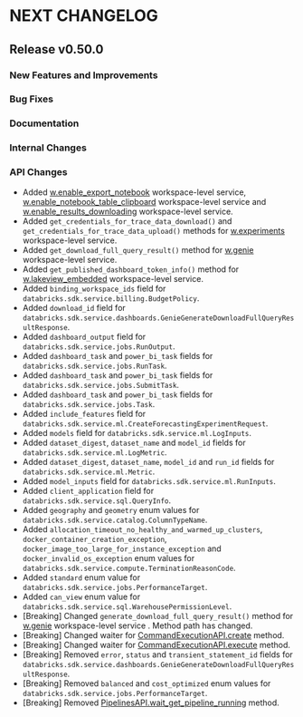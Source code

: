 # NEXT CHANGELOG

## Release v0.50.0

### New Features and Improvements

### Bug Fixes

### Documentation

### Internal Changes

### API Changes
* Added [w.enable_export_notebook](https://databricks-sdk-py.readthedocs.io/en/latest/workspace/settings/settings/enable_export_notebook.html) workspace-level service, [w.enable_notebook_table_clipboard](https://databricks-sdk-py.readthedocs.io/en/latest/workspace/settings/settings/enable_notebook_table_clipboard.html) workspace-level service and [w.enable_results_downloading](https://databricks-sdk-py.readthedocs.io/en/latest/workspace/settings/settings/enable_results_downloading.html) workspace-level service.
* Added `get_credentials_for_trace_data_download()` and `get_credentials_for_trace_data_upload()` methods for [w.experiments](https://databricks-sdk-py.readthedocs.io/en/latest/workspace/ml/experiments.html) workspace-level service.
* Added `get_download_full_query_result()` method for [w.genie](https://databricks-sdk-py.readthedocs.io/en/latest/workspace/dashboards/genie.html) workspace-level service.
* Added `get_published_dashboard_token_info()` method for [w.lakeview_embedded](https://databricks-sdk-py.readthedocs.io/en/latest/workspace/dashboards/lakeview_embedded.html) workspace-level service.
* Added `binding_workspace_ids` field for `databricks.sdk.service.billing.BudgetPolicy`.
* Added `download_id` field for `databricks.sdk.service.dashboards.GenieGenerateDownloadFullQueryResultResponse`.
* Added `dashboard_output` field for `databricks.sdk.service.jobs.RunOutput`.
* Added `dashboard_task` and `power_bi_task` fields for `databricks.sdk.service.jobs.RunTask`.
* Added `dashboard_task` and `power_bi_task` fields for `databricks.sdk.service.jobs.SubmitTask`.
* Added `dashboard_task` and `power_bi_task` fields for `databricks.sdk.service.jobs.Task`.
* Added `include_features` field for `databricks.sdk.service.ml.CreateForecastingExperimentRequest`.
* Added `models` field for `databricks.sdk.service.ml.LogInputs`.
* Added `dataset_digest`, `dataset_name` and `model_id` fields for `databricks.sdk.service.ml.LogMetric`.
* Added `dataset_digest`, `dataset_name`, `model_id` and `run_id` fields for `databricks.sdk.service.ml.Metric`.
* Added `model_inputs` field for `databricks.sdk.service.ml.RunInputs`.
* Added `client_application` field for `databricks.sdk.service.sql.QueryInfo`.
* Added `geography` and `geometry` enum values for `databricks.sdk.service.catalog.ColumnTypeName`.
* Added `allocation_timeout_no_healthy_and_warmed_up_clusters`, `docker_container_creation_exception`, `docker_image_too_large_for_instance_exception` and `docker_invalid_os_exception` enum values for `databricks.sdk.service.compute.TerminationReasonCode`.
* Added `standard` enum value for `databricks.sdk.service.jobs.PerformanceTarget`.
* Added `can_view` enum value for `databricks.sdk.service.sql.WarehousePermissionLevel`.
* [Breaking] Changed `generate_download_full_query_result()` method for [w.genie](https://databricks-sdk-py.readthedocs.io/en/latest/workspace/dashboards/genie.html) workspace-level service . Method path has changed.
* [Breaking] Changed waiter for [CommandExecutionAPI.create](https://databricks-sdk-py.readthedocs.io/en/latest/workspace/compute/command_execution.html#databricks.sdk.service.compute.CommandExecutionAPI.create) method.
* [Breaking] Changed waiter for [CommandExecutionAPI.execute](https://databricks-sdk-py.readthedocs.io/en/latest/workspace/compute/command_execution.html#databricks.sdk.service.compute.CommandExecutionAPI.execute) method.
* [Breaking] Removed `error`, `status` and `transient_statement_id` fields for `databricks.sdk.service.dashboards.GenieGenerateDownloadFullQueryResultResponse`.
* [Breaking] Removed `balanced` and `cost_optimized` enum values for `databricks.sdk.service.jobs.PerformanceTarget`.
* [Breaking] Removed [PipelinesAPI.wait_get_pipeline_running](https://databricks-sdk-py.readthedocs.io/en/latest/workspace/pipelines/pipelines.html#databricks.sdk.service.pipelines.PipelinesAPI.wait_get_pipeline_running) method.
